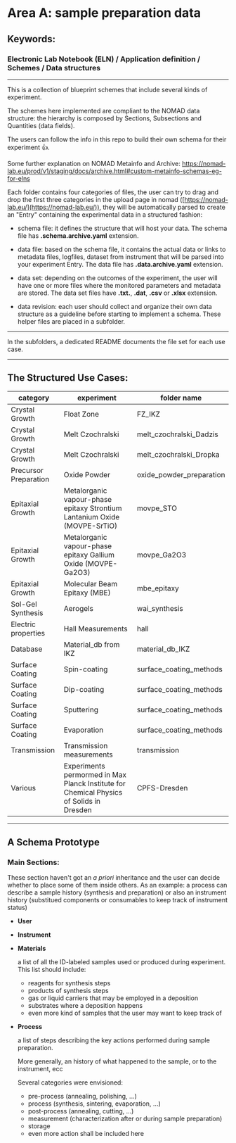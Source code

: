 # Area A: sample preparation data

## Keywords: 
### Electronic Lab Notebook (ELN) / Application definition / Schemes / Data structures  

- - - -

This is a collection of blueprint schemes that include several kinds of experiment. 

The schemes here implemented are compliant to the NOMAD data structure: the hierarchy is composed by Sections, Subsections and Quantities (data fields).

The users can follow the info in this repo to build their own schema for their experiment :thumbsup:.

Some further explanation on NOMAD Metainfo and Archive: https://nomad-lab.eu/prod/v1/staging/docs/archive.html#custom-metainfo-schemas-eg-for-elns

Each folder contains four categories of files, the user can try to drag and drop the first three categories in the upload page in nomad ([https://nomad-lab.eu/](https://nomad-lab.eu/)), they will be automatically parsed to create an "Entry" containing the experimental data in a structured fashion:

* schema file: it defines the structure that will host your data.
  The schema file has **.schema.archive.yaml** extension.

* data file: based on the schema file, it contains the actual data or links to metadata files, logfiles, dataset from instrument that will be parsed into your experiment Entry. The data file has **.data.archive.yaml** extension.

* data set: depending on the outcomes of the experiment, the user will have one or more files where the monitored parameters and metadata are stored. The data set files have **.txt.**, **.dat**, **.csv** or **.xlsx** extension.

* data revision: each user should collect and organize their own data structure as a guideline before starting to implement a schema. These helper files are placed in a subfolder.

- - - -

In the subfolders, a dedicated README documents the file set for each use case.

- - - -
## The Structured Use Cases:

category | experiment | folder name
-|-|-|
Crystal Growth | Float Zone| FZ_IKZ
Crystal Growth | Melt Czochralski | melt_czochralski_Dadzis
Crystal Growth | Melt Czochralski | melt_czochralski_Dropka
Precursor Preparation | Oxide Powder | oxide_powder_preparation
Epitaxial Growth | Metalorganic vapour-phase epitaxy Strontium Lantanium Oxide (MOVPE-SrTiO) | movpe_STO
Epitaxial Growth | Metalorganic vapour-phase epitaxy Gallium Oxide (MOVPE-Ga2O3) | movpe_Ga2O3
Epitaxial Growth | Molecular Beam Epitaxy (MBE) | mbe_epitaxy
Sol-Gel Synthesis | Aerogels | wai_synthesis
Electric properties | Hall Measurements | hall
Database | Material_db from IKZ | material_db_IKZ
Surface Coating | Spin-coating | surface_coating_methods
Surface Coating | Dip-coating | surface_coating_methods
Surface Coating | Sputtering | surface_coating_methods
Surface Coating | Evaporation | surface_coating_methods
Transmission | Transmission measurements | transmission
Various | Experiments permormed in Max Planck Institute for Chemical Physics of Solids in Dresden | CPFS-Dresden

- - - -

## A Schema Prototype

### Main Sections:

These section haven't got an <em>a priori</em> inheritance and the user can decide whether to place some of them inside others. As an example: a process can describe a sample history (synthesis and preparation) or also an instrument history (substitued components or consumables to keep track of instrument status)

* **User**

* **Instrument**

* **Materials**

  a list of all the ID-labeled samples used or produced during experiment. This list should include:
  
  *  reagents for synthesis steps
  *  products of synthesis steps
  *  gas or liquid carriers that may be employed in a deposition
  *  substrates where a deposition happens
  *  even more kind of samples that the user may want to keep track of

* **Process**
  
  a list of steps describing the key actions performed during sample preparation. 
  
  More generally, an history of what happened to the sample, or to the instrument, ecc

  Several categories were envisioned:

  *  pre-process (annealing, polishing, ...)
  *  process (synthesis, sintering, evaporation, ...)
  *  post-process (annealing, cutting, ...)
  *  measurement (characterization after or during sample preparation)
  *  storage
  *  even more action shall be included here
